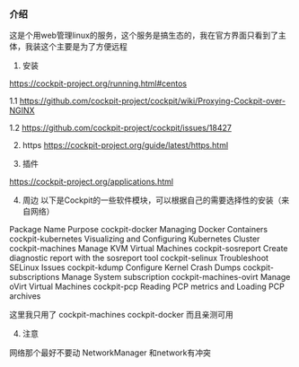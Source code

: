 ### 介绍
这是个用web管理linux的服务，这个服务是搞生态的，我在官方界面只看到了主体，我装这个主要是为了方便远程

1. 安装

https://cockpit-project.org/running.html#centos

1.1 
https://github.com/cockpit-project/cockpit/wiki/Proxying-Cockpit-over-NGINX 

1.2 
https://github.com/cockpit-project/cockpit/issues/18427

2. https
https://cockpit-project.org/guide/latest/https.html

3. 插件

https://cockpit-project.org/applications.html

4. 周边
以下是Cockpit的一些软件模块，可以根据自己的需要选择性的安装（来自网络）

Package Name	Purpose
cockpit-docker	Managing Docker Containers
cockpit-kubernetes	Visualizing and Configuring Kubernetes Cluster
cockpit-machines	Manage KVM Virtual Machines
cockpit-sosreport	Create diagnostic report with the sosreport tool
cockpit-selinux	Troubleshoot SELinux Issues
cockpit-kdump	Configure Kernel Crash Dumps
cockpit-subscriptions	Manage System subscription
cockpit-machines-ovirt	Manage oVirt Virtual Machines
cockpit-pcp	Reading PCP metrics and Loading PCP archives

这里我只用了 cockpit-machines cockpit-docker 而且亲测可用

4. 注意

网络那个最好不要动 NetworkManager 和network有冲突
